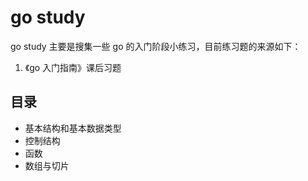 # go study

go study 主要是搜集一些 go 的入门阶段小练习，目前练习题的来源如下：

1. 《go 入门指南》课后习题

## 目录

- 基本结构和基本数据类型
- 控制结构
- 函数
- 数组与切片
